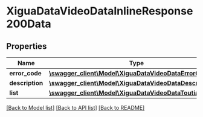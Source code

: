 # XiguaDataVideoDataInlineResponse200Data

## Properties
Name | Type | Description | Notes
------------ | ------------- | ------------- | -------------
**error_code** | [**\swagger_client\Model\XiguaDataVideoDataErrorCode**](XiguaDataVideoDataErrorCode.md) |  | 
**description** | [**\swagger_client\Model\XiguaDataVideoDataDescription**](XiguaDataVideoDataDescription.md) |  | 
**list** | [**\swagger_client\Model\XiguaDataVideoDataToutiaoVideo[]**](XiguaDataVideoDataToutiaoVideo.md) |  | [optional] 

[[Back to Model list]](../README.md#documentation-for-models) [[Back to API list]](../README.md#documentation-for-api-endpoints) [[Back to README]](../README.md)

